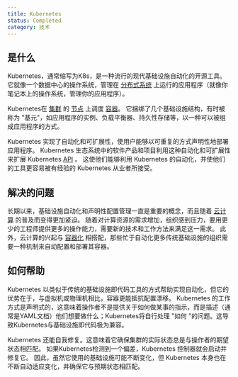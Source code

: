 ```yaml
---
title: Kubernetes
status: Completed
category: 技术
---
```


## 是什么

Kubernetes，通常缩写为K8s，是一种流行的现代基础设施自动化的开源工具。
它就像一个数据中心的操作系统，管理在 [分布式系统](/distributed_systems/) 上运行的应用程序（就像你笔记本上的操作系统，管理你的应用程序）。

Kubernetes在 [集群](/cluster/) 的 [节点](/nodes/) 上调度 [容器](/container/)。
它捆绑了几个基础设施结构，有时被称为 "基元"，如应用程序的实例、负载平衡器、持久性存储等，以一种可以被组成应用程序的方式。

Kubernetes 实现了自动化和可扩展性，使用户能够以可重复的方式声明性地部署应用程序。
Kubernetes 生态系统中的软件产品和项目利用这种自动化和可扩展性来扩展 Kubernetes [API](/application_programming_interface/) 。
这使他们能够利用 Kubernetes 的自动化，并使他们的工具更容易被有经验的 Kubernetes 从业者所接受。

## 解决的问题

长期以来，基础设施自动化和声明性配置管理一直是重要的概念，而且随着 [云计算](/cloud_computing/) 的普及而变得更加紧迫。
随着对计算资源的需求增加，组织感到压力，要用更少的工程师提供更多的操作能力，需要新的技术和工作方法来满足这一需求。
此外，云计算的兴起与 [容器化](/containerization/) 相搭配，那些忙于自动化更多传统基础设施的组织需要一种机制来自动配置和部署其容器。

## 如何帮助

Kubernetes 以类似于传统的基础设施即代码工具的方式帮助实现自动化，但它的优势在于，与虚拟机或物理机相比，容器更能抵抗配置漂移。
Kubernetes 的工作方式是声明式的，这意味着操作者不是提供关于如何做某事的指示，而是描述（通常是YAML文档）他们想要做什么；Kubernetes将自行处理 "如何 "的问题。这导致Kubernetes与基础设施即代码极为兼容。

Kubernetes 还能自我修复。这意味着它确保集群的实际状态总是与操作者的期望状态相匹配。
如果Kubernetes检测到一个偏差，Kubernetes 控制器就会启动并修复它。
因此，虽然它使用的基础设施可能不断变化，但 Kubernetes 本身也在不断自动适应变化，并确保它与预期状态相匹配。
